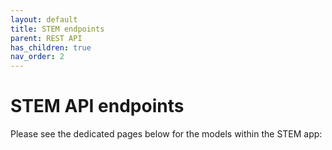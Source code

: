 ```yaml
---
layout: default
title: STEM endpoints
parent: REST API
has_children: true
nav_order: 2
---
```

# STEM API endpoints
Please see the dedicated pages below for the models within the STEM app:

